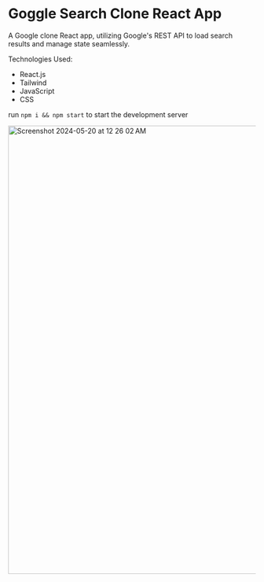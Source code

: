 # Goggle Search Clone React App

A Google clone React app, utilizing Google's REST API to load search results and manage state seamlessly.

Technologies Used:
- React.js
- Tailwind
- JavaScript
- CSS

run `npm i && npm start` to start the development server

<img width="912" alt="Screenshot 2024-05-20 at 12 26 02 AM" src="https://github.com/socratesmosko/react-yt-clone/assets/119309614/b6574697-49c3-4abc-9078-773e93f336f5">
